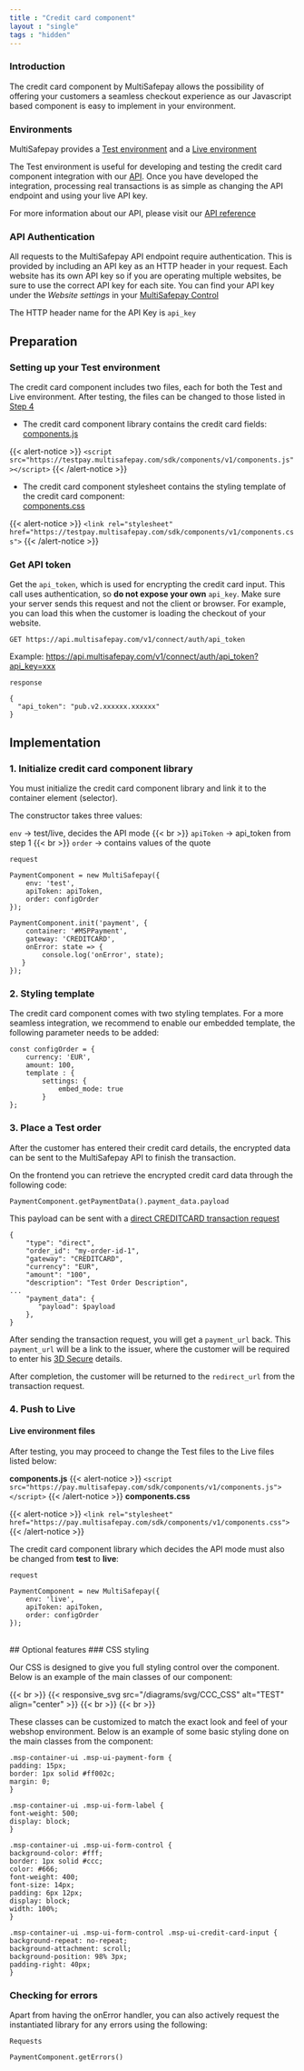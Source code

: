 ```yaml
---
title : "Credit card component"
layout : "single"
tags : "hidden"
---
```


### Introduction

The credit card component by MultiSafepay allows the possibility of offering your customers a seamless checkout experience as our Javascript based component is easy to implement in your environment.


### Environments

MultiSafepay provides a [Test environment](/tools/credit-card-component/#setting-up-your-test-environment) and a [Live environment](/tools/credit-card-component/#4-push-to-live)

The Test environment is useful for developing and testing the credit card component integration with our [API](/glossary/#api). Once you have developed the integration, processing real transactions is as simple as changing the API endpoint and using your live API key.

For more information about our API, please visit our [API reference](https://docs.multisafepay.com/api/)


### API Authentication

All requests to the MultiSafepay API endpoint require authentication. This is provided by including an API key as an HTTP header in your request. Each website has its own API key so if you are operating multiple websites, be sure to use the correct API key for each site. You can find your API key under the _Website settings_ in your [MultiSafepay Control](https://merchant.multisafepay.com/) 

The HTTP header name for the API Key is `api_key`

## Preparation

### Setting up your Test environment

The credit card component includes two files, each for both the Test and Live environment. After testing, the files can be changed to those listed in [Step 4](/tools/credit-card-component/#4-push-to-live)


* The credit card component library contains the credit card fields:<br>
[components.js](https://pay.multisafepay.com/sdk/components/v1/components.js)

{{< alert-notice >}} `<script src="https://testpay.multisafepay.com/sdk/components/v1/components.js"></script>` {{< /alert-notice >}}

* The credit card component stylesheet contains the styling template of the credit card component:<br>
[components.css](https://pay.multisafepay.com/sdk/components/v1/components.css)

{{< alert-notice >}} `<link rel="stylesheet" href="https://testpay.multisafepay.com/sdk/components/v1/components.css">` {{< /alert-notice >}}


### Get API token

Get the `api_token`, which is used for encrypting the credit card input. This call uses authentication, so **do not expose your own** `api_key`. Make sure your server sends this request and not the client or browser. For example, you can load this when the customer is loading the checkout of your website.

`GET https://api.multisafepay.com/v1/connect/auth/api_token`

Example: https://api.multisafepay.com/v1/connect/auth/api_token?api_key=xxx

`response`

```
{
  "api_token": "pub.v2.xxxxxx.xxxxxx"
}
```
## Implementation

### 1. Initialize credit card component library

You must initialize the credit card component library and link it to the container element (selector).

The constructor takes three values:

`env` -> test/live, decides the API mode {{< br >}} 
`apiToken` -> api_token from step 1 {{< br >}} 
`order` -> contains values of the quote

`request`

```
PaymentComponent = new MultiSafepay({
    env: 'test',
    apiToken: apiToken,
    order: configOrder
});
 
PaymentComponent.init('payment', {
    container: '#MSPPayment',
    gateway: 'CREDITCARD',
    onError: state => {
        console.log('onError', state);
   }
});
```

### 2. Styling template

The credit card component comes with two styling templates. For a more seamless integration, we recommend to enable our embedded template, the following parameter needs to be added:

```
const configOrder = {
    currency: 'EUR',
    amount: 100,
    template : {
        settings: {
            embed_mode: true
        }
};
```


### 3. Place a Test order

After the customer has entered their credit card details, the encrypted data can be sent to the MultiSafepay API to finish the transaction.<br>

On the frontend you can retrieve the encrypted credit card data through the following code:

```
PaymentComponent.getPaymentData().payment_data.payload
```

This payload can be sent with a [direct CREDITCARD transaction request](https://docs.multisafepay.com/api/#create-a-direct-order)

```
{
    "type": "direct",
    "order_id": "my-order-id-1",
    "gateway": "CREDITCARD",
    "currency": "EUR",
    "amount": "100",
    "description": "Test Order Description",
...
    "payment_data": {
       "payload": $payload
    },
}
```

After sending the transaction request, you will get a `payment_url` back.
This `payment_url` will be a link to the issuer, where the customer will be required to enter his [3D Secure](/faq/general/glossary/#3d-secure) details.

After completion, the customer will be returned to the `redirect_url` from the transaction request.

### 4. Push to Live

#### Live environment files

After testing, you may proceed to change the Test files to the Live files listed below:

**components.js**
 {{< alert-notice >}} `<script src="https://pay.multisafepay.com/sdk/components/v1/components.js"></script>` {{< /alert-notice >}}
**components.css**

 {{< alert-notice >}} `<link rel="stylesheet" href="https://pay.multisafepay.com/sdk/components/v1/components.css">` {{< /alert-notice >}}

The credit card component library which decides the API mode must also be changed from __test__ to __live__:

```
request

PaymentComponent = new MultiSafepay({
    env: 'live',
    apiToken: apiToken,
    order: configOrder
});
```
<br>
## Optional features
### CSS styling

Our CSS is designed to give you full styling control over the component. Below is an example of the main classes of our component:

{{< br >}}
{{< responsive_svg src="/diagrams/svg/CCC_CSS" alt="TEST" align="center" >}}
{{< br >}}
{{< br >}}

These classes can be customized to match the exact look and feel of your webshop environment. Below is an example of some basic styling done on the main classes from the component:

```
.msp-container-ui .msp-ui-payment-form {
padding: 15px;
border: 1px solid #ff002c;
margin: 0;
}
 
.msp-container-ui .msp-ui-form-label {
font-weight: 500;
display: block;
}
 
.msp-container-ui .msp-ui-form-control {
background-color: #fff;
border: 1px solid #ccc;
color: #666;
font-weight: 400;
font-size: 14px;
padding: 6px 12px;
display: block;
width: 100%;
}
 
.msp-container-ui .msp-ui-form-control .msp-ui-credit-card-input {
background-repeat: no-repeat;
background-attachment: scroll;
background-position: 98% 3px;
padding-right: 40px;
}
```

### Checking for errors

Apart from having the onError handler, you can also actively request the instantiated library for any errors using the following:

`Requests`

```
PaymentComponent.getErrors()
```
